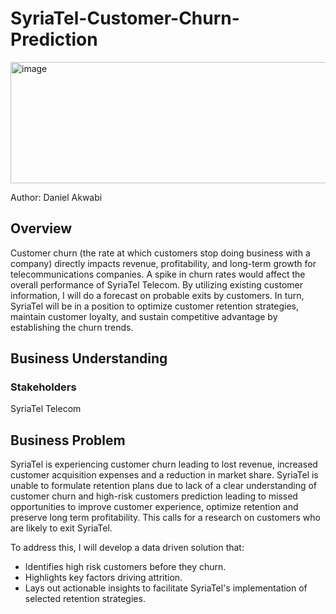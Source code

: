 # SyriaTel-Customer-Churn-Prediction
<img width="725" height="194" alt="image" src="https://github.com/user-attachments/assets/09683920-1f63-4346-afdd-cc271933c06b" />

Author: Daniel Akwabi

## Overview
Customer churn (the rate at which customers stop doing business with a company) directly impacts revenue, profitability, and long-term growth for telecommunications companies. A spike in churn rates would affect the overall performance of SyriaTel Telecom. By utilizing existing customer information, I will do a forecast on probable exits by customers. In turn, SyriaTel will be in a position to optimize customer retention strategies, maintain customer loyalty, and sustain competitive advantage by establishing the churn trends.

## Business Understanding

### Stakeholders
SyriaTel Telecom

## Business Problem
SyriaTel is experiencing customer churn leading to lost revenue, increased customer acquisition expenses and a reduction in market share. SyriaTel is unable to formulate retention plans due to lack of a clear understanding of customer churn and high-risk customers prediction leading to missed opportunities to improve customer experience, optimize retention and preserve long term profitability. This calls for a research on customers who are likely to exit SyriaTel.

To address this, I will develop a data driven solution that:

- Identifies high risk customers before they churn.
- Highlights key factors driving attrition.
- Lays out actionable insights to facilitate SyriaTel's implementation of selected retention strategies.
